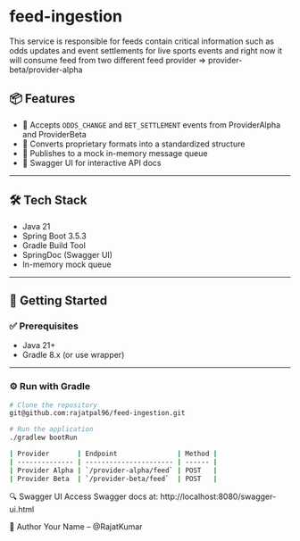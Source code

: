 # feed-ingestion
This service is responsible for feeds contain critical information such as odds updates and event settlements for live sports events and right now it will consume feed from two different feed provider => provider-beta/provider-alpha

## 📦 Features

- 🧾 Accepts `ODDS_CHANGE` and `BET_SETTLEMENT` events from ProviderAlpha and ProviderBeta
- 🔄 Converts proprietary formats into a standardized structure
- 🧪 Publishes to a mock in-memory message queue
- 📘 Swagger UI for interactive API docs

---

## 🛠️ Tech Stack

- Java 21
- Spring Boot 3.5.3
- Gradle Build Tool
- SpringDoc (Swagger UI)
- In-memory mock queue

---

## 🚀 Getting Started

### ✅ Prerequisites

- Java 21+
- Gradle 8.x (or use wrapper)

---

### ⚙️ Run with Gradle

```bash
# Clone the repository
git@github.com:rajatpal96/feed-ingestion.git

# Run the application
./gradlew bootRun

| Provider       | Endpoint               | Method |
| -------------- | ---------------------- | ------ |
| Provider Alpha | `/provider-alpha/feed` | POST   |
| Provider Beta  | `/provider-beta/feed`  | POST   |
```

🔍 Swagger UI
Access Swagger docs at:
http://localhost:8080/swagger-ui.html

👤 Author
Your Name – @RajatKumar



